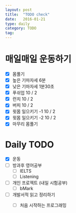 ```yaml
---
layout: post
title:  "TODO check"
date:   2016-01-21
type: daily
category: TODO
tag:
---
```


# 매일매일 운동하기

- [x] 몸풀기
- [x] 높은 기마자세 6분
- [x] 낮은 기마자세 1분30초
- [x] 푸쉬업 10 / 2
- [x] 런치 10 / 2
- [x] 버피 10 / 2
- [x] 윗몸 일으키기 -1 10 / 2
- [x] 윗몸 일으키기 -2 10 / 2
- [x] 마무리 몸풀기

# Daily TODO

- [x] 운동
- [ ] 방과후 영어공부
	- [ ] IELTS
	- [ ] Listening
- [ ] 개인 프로젝트 (내일 시험공부)
	- [ ] bMark
- [ ] 개발서적 읽고 정리하기
	- [ ] 처음 시작하는 프로그래밍



